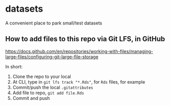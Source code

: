 # datasets
A convenient place to park small/test datasets

## How to add files to this repo via Git LFS, in GitHub

https://docs.github.com/en/repositories/working-with-files/managing-large-files/configuring-git-large-file-storage

In short:
1. Clone the repo to your local
2. At CLI, type in `git lfs track "*.Rds"`, for `Rds` files, for example
3. Commit/push the local `.gitattributes`
4. Add file to repo, `git add file.Rds`
5. Commit and push
